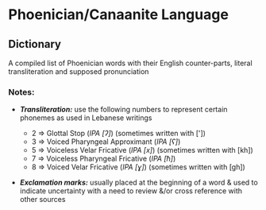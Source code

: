 # Phoenician/Canaanite Language

## Dictionary
A compiled list of Phoenician words with their English counter-parts, literal transliteration and supposed pronunciation  
  
### Notes:  
* ***Transliteration:*** use the following numbers to represent certain phonemes as used in Lebanese writings  
  - 2 => Glottal Stop (*IPA [ʔ]*) (sometimes written with ['])  
  - 3 => Voiced Pharyngeal Approximant (*IPA [ʕ]*)  
  - 5 => Voiceless Velar Fricative (*IPA [x]*) (sometimes written with [kh])  
  - 7 => Voiceless Pharyngeal Fricative (*IPA [ħ]*)  
  - 8 => Voiced Velar Fricative (*IPA [ɣ]*) (sometimes written with [gh])  

* ***Exclamation marks:*** usually placed at the beginning of a word & used to indicate uncertainty with a need to review &/or cross reference with other sources
